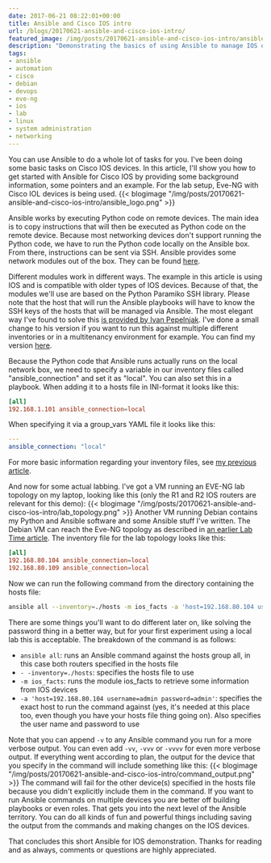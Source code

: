 ```yaml
---
date: 2017-06-21 08:22:01+00:00
title: Ansible and Cisco IOS intro
url: /blogs/20170621-ansible-and-cisco-ios-intro/
featured_image: /img/posts/20170621-ansible-and-cisco-ios-intro/ansible_logo.png
description: "Demonstrating the basics of using Ansible to manage IOS devices."
tags:
- ansible
- automation
- cisco
- debian
- devops
- eve-ng
- ios
- lab
- linux
- system administration
- networking
---
```


You can use Ansible to do a whole lot of tasks for you. I've been doing some basic tasks on Cisco IOS devices. In this article, I'll show you how to get started with Ansible for Cisco IOS by providing some background information, some pointers and an example. For the lab setup, Eve-NG with Cisco IOL devices is being used.
{{< blogimage "/img/posts/20170621-ansible-and-cisco-ios-intro/ansible_logo.png" >}}
<!-- more -->

Ansible works by executing Python code on remote devices. The main idea is to copy instructions that will then be executed as Python code on the remote device. Because most networking devices don't support running the Python code, we have to run the Python code locally on the Ansible box. From there, instructions can be sent via SSH. Ansible provides some network modules out of the box. They can be found [here](http://docs.ansible.com/ansible/list_of_network_modules.html).

Different modules work in different ways. The example in this article is using IOS and is compatible with older types of IOS devices. Because of that, the modules we'll use are based on the Python Paramiko SSH library. Please note that the host that will run the Ansible playbooks will have to know the SSH keys of the hosts that will be managed via Ansible. The most elegant way I've found to solve this [is provided by Ivan Pepelnjak](https://github.com/ipspace/NetOpsWorkshop/tree/master/tools/ssh-keys). I've done a small change to his version if you want to run this against multiple different inventories or in a multitenancy environment for example. You can find my version [here](https://github.com/jwdevos/ansible-network-things/tree/master/register-ssh-keys).

Because the Python code that Ansible runs actually runs on the local network box, we need to specify a variable in our inventory files called "ansible_connection" and set it as "local". You can also set this in a playbook. When adding it to a hosts file in INI-format it looks like this:
```toml
[all]
192.168.1.101 ansible_connection=local
```
When specifying it via a group_vars YAML file it looks like this:
```yaml
---
ansible_connection: "local"
```
For more basic information regarding your inventory files, see [my previous article](https://www.lab-time.it/2017/06/19/ansible-inventory-considerations/).

And now for some actual labbing. I've got a VM running an EVE-NG lab topology on my laptop, looking like this (only the R1 and R2 IOS routers are relevant for this demo):
{{< blogimage "/img/posts/20170621-ansible-and-cisco-ios-intro/lab_topology.png" >}}
Another VM running Debian contains my Python and Ansible software and some Ansible stuff I've written. The Debian VM can reach the Eve-NG topology as described in [an earlier Lab Time article](https://www.lab-time.it/2017/04/15/tips-and-tricks-for-a-mobile-eve-ng-lab/). The inventory file for the lab topology looks like this:
```toml
[all]
192.168.80.104 ansible_connection=local
192.168.80.109 ansible_connection=local
```
Now we can run the following command from the directory containing the hosts file:
```bash
ansible all --inventory=./hosts -m ios_facts -a 'host=192.168.80.104 username=admin password=admin'
```
There are some things you'll want to do different later on, like solving the password thing in a better way, but for your first experiment using a local lab this is acceptable. The breakdown of the command is as follows:

* `ansible all`: runs an Ansible command against the hosts group all, in this case both routers specified in the hosts file
* `- -inventory=./hosts`: specifies the hosts file to use
* `-m ios_facts`: runs the module ios_facts to retrieve some information from IOS devices
* `-a 'host=192.168.80.104 username=admin password=admin'`: specifies the exact host to run the command against (yes, it's needed at this place too, even though you have your hosts file thing going on). Also specifies the user name and password to use

Note that you can append `-v` to any Ansible command you run for a more verbose output. You can even add `-vv`, `-vvv` or `-vvvv` for even more verbose output. If everything went according to plan, the output for the device that you specify in the command will include something like this:
{{< blogimage "/img/posts/20170621-ansible-and-cisco-ios-intro/command_output.png" >}}
The command will fail for the other device(s) specified in the hosts file because you didn't explicitly include them in the command. If you want to run Ansible commands on multiple devices you are better off building playbooks or even roles. That gets you into the next level of the Ansible territory. You can do all kinds of fun and powerful things including saving the output from the commands and making changes on the IOS devices.

That concludes this short Ansible for IOS demonstration. Thanks for reading and as always, comments or questions are highly appreciated.

